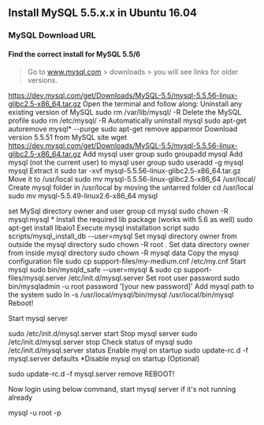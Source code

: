 ## Install MySQL 5.5.x.x in Ubuntu 16.04

### MySQL Download URL

#### Find the correct install for MySQL 5.5/6

> Go to www.mysql.com  > downloads > you will see links for older versions.

https://dev.mysql.com/get/Downloads/MySQL-5.5/mysql-5.5.56-linux-glibc2.5-x86_64.tar.gz
Open the terminal and follow along:
Uninstall any existing version of MySQL
sudo rm /var/lib/mysql/ -R
Delete the MySQL profile
sudo rm /etc/mysql/ -R
Automatically uninstall mysql
sudo apt-get autoremove mysql* --purge
sudo apt-get remove apparmor
Download version 5.5.51 from MySQL site
wget https://dev.mysql.com/get/Downloads/MySQL-5.5/mysql-5.5.56-linux-glibc2.5-x86_64.tar.gz
Add mysql user group
sudo groupadd mysql
Add mysql (not the current user) to mysql user group
sudo useradd -g mysql mysql
Extract it
sudo tar -xvf mysql-5.5.56-linux-glibc2.5-x86_64.tar.gz
Move it to /usr/local
sudo mv mysql-5.5.56-linux-glibc2.5-x86_64 /usr/local/
Create mysql folder in /usr/local by moving the untarred folder
cd /usr/local
sudo mv mysql-5.5.49-linux2.6-x86_64 mysql

set MySql directory owner and user group
cd mysql
sudo chown -R mysql:mysql *
Install the required lib package (works with 5.6 as well)
sudo apt-get install libaio1
Execute mysql installation script
sudo scripts/mysql_install_db --user=mysql
Set mysql directory owner from outside the mysql directory
sudo chown -R root .
Set data directory owner from inside mysql directory
sudo chown -R mysql data
Copy the mysql configuration file
sudo cp support-files/my-medium.cnf /etc/my.cnf
Start mysql
sudo bin/mysqld_safe --user=mysql &
sudo cp support-files/mysql.server /etc/init.d/mysql.server
Set root user password
sudo bin/mysqladmin -u root password '[your new password]'
Add mysql path to the system
sudo ln -s /usr/local/mysql/bin/mysql /usr/local/bin/mysql
Reboot!

Start mysql server

sudo /etc/init.d/mysql.server start
Stop mysql server
sudo /etc/init.d/mysql.server stop
Check status of mysql
sudo /etc/init.d/mysql.server status
Enable myql on startup
sudo update-rc.d -f mysql.server defaults
*Disable mysql on startup (Optional)

sudo update-rc.d -f mysql.server remove
REBOOT!

Now login using below command, start mysql server if it's not running already

mysql -u root -p

